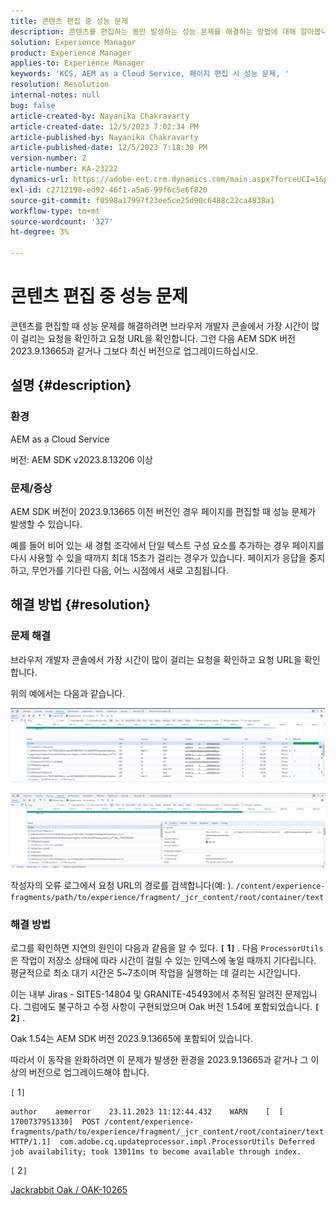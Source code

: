 ```yaml
---
title: 콘텐츠 편집 중 성능 문제
description: 콘텐츠를 편집하는 동안 발생하는 성능 문제를 해결하는 방법에 대해 알아봅니다. AEM SDK 버전 2023.9.13665과 같거나 그보다 최신 버전으로 업그레이드하십시오.
solution: Experience Manager
product: Experience Manager
applies-to: Experience Manager
keywords: 'KCS, AEM as a Cloud Service, 페이지 편집 시 성능 문제, '
resolution: Resolution
internal-notes: null
bug: false
article-created-by: Nayanika Chakravarty
article-created-date: 12/5/2023 7:02:34 PM
article-published-by: Nayanika Chakravarty
article-published-date: 12/5/2023 7:18:30 PM
version-number: 2
article-number: KA-23222
dynamics-url: https://adobe-ent.crm.dynamics.com/main.aspx?forceUCI=1&pagetype=entityrecord&etn=knowledgearticle&id=043862d7-a093-ee11-be37-6045bd006793
exl-id: c2712198-ed92-46f1-a5a6-99f6c5e6f820
source-git-commit: f0598a17997f23ee5ce25d90c6488c22ca4838a1
workflow-type: tm+mt
source-wordcount: '327'
ht-degree: 3%

---
```


# 콘텐츠 편집 중 성능 문제


콘텐츠를 편집할 때 성능 문제를 해결하려면 브라우저 개발자 콘솔에서 가장 시간이 많이 걸리는 요청을 확인하고 요청 URL을 확인합니다. 그런 다음 AEM SDK 버전 2023.9.13665과 같거나 그보다 최신 버전으로 업그레이드하십시오.

## 설명 {#description}


### 환경

AEM as a Cloud Service

버전: AEM SDK v2023.8.13206 이상

### 문제/증상

AEM SDK 버전이 2023.9.13665 이전 버전인 경우 페이지를 편집할 때 성능 문제가 발생할 수 있습니다.

예를 들어 비어 있는 새 경험 조각에서 단일 텍스트 구성 요소를 추가하는 경우 페이지를 다시 사용할 수 있을 때까지 최대 15초가 걸리는 경우가 있습니다. 페이지가 응답을 중지하고, 무언가를 기다린 다음, 어느 시점에서 새로 고침됩니다.


## 해결 방법 {#resolution}


### 문제 해결

브라우저 개발자 콘솔에서 가장 시간이 많이 걸리는 요청을 확인하고 요청 URL을 확인합니다.

위의 예에서는 다음과 같습니다.

![](assets/20d78534-ad8a-ee11-8179-6045bd006a22.png)

![](assets/76c14aea-ad8a-ee11-8179-6045bd006a22.png)

작성자의 오류 로그에서 요청 URL의 경로를 검색합니다(예: ). `/content/experience-fragments/path/to/experience/fragment/_jcr_content/root/container/text`

### 해결 방법

로그를 확인하면 지연의 원인이 다음과 같음을 알 수 있다. <b>`[` 1`]` </b>. 다음 `ProcessorUtils` 은 작업이 저장소 상태에 따라 시간이 걸릴 수 있는 인덱스에 놓일 때까지 기다립니다. 평균적으로 최소 대기 시간은 5~7초이며 작업을 실행하는 데 걸리는 시간입니다.

이는 내부 Jiras - SITES-14804 및 GRANITE-45493에서 추적된 알려진 문제입니다. 그럼에도 불구하고 수정 사항이 구현되었으며 Oak 버전 1.54에 포함되었습니다. <b>`[` 2`]` </b>.

Oak 1.54는 AEM SDK 버전 2023.9.13665에 포함되어 있습니다.

따라서 이 동작을 완화하려면 이 문제가 발생한 환경을 2023.9.13665과 같거나 그 이상의 버전으로 업그레이드해야 합니다.

`[` 1`]`


```
author    aemerror    23.11.2023 11:12:44.432    WARN    [  [ 1700737951330]  POST /content/experience-fragments/path/to/experience/fragment/_jcr_content/root/container/text HTTP/1.1]  com.adobe.cq.updateprocessor.impl.ProcessorUtils Deferred job availability; took 13011ms to become available through index.
```


`[` 2`]`

[Jackrabbit Oak / OAK-10265](https://issues.apache.org/jira/browse/OAK-10265)
